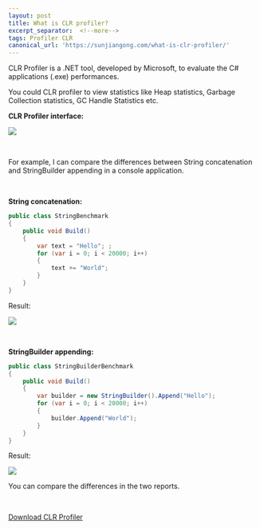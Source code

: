 ```yaml
---
layout: post
title: What is CLR profiler?
excerpt_separator:  <!--more-->
tags: Profiler CLR
canonical_url: 'https://sunjiangong.com/what-is-clr-profiler/'
---
```


CLR Profiler is a .NET tool, developed by Microsoft, to evaluate the C# applications (.exe) performances.

<!--more-->

You could CLR profiler to view statistics like Heap statistics, Garbage Collection statistics, GC Handle Statistics etc.

<b>CLR Profiler interface:</b>

![](./../../../assets/images/ClrProfiler/CLR_Profiler.PNG)


<br/>

For example, I can compare the differences between String concatenation and StringBuilder appending in a console application.

<br />

<b>String concatenation:</b>

```csharp
public class StringBenchmark
{
    public void Build()
    {
        var text = "Hello"; ;
        for (var i = 0; i < 20000; i++)
        {
            text += "World";
        }
    }
}
```

Result:

![](./../../../assets/images/ClrProfiler/StringBenchmark.PNG)


<br/>


<b>StringBuilder appending:</b>
```csharp
public class StringBuilderBenchmark
{
    public void Build()
    {
        var builder = new StringBuilder().Append("Hello");
        for (var i = 0; i < 20000; i++)
        {
            builder.Append("World");
        }
    }
}
```

Result:

![](./../../../assets/images/ClrProfiler/StringBuilderBenchmark.PNG)


You can compare the differences in the two reports.

<br/>

[Download CLR Profiler](https://github.com/microsoftarchive/clrprofiler/releases)